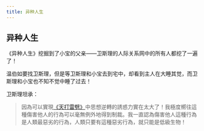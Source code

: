 ```yaml
---
title: 异种人生
---
```


## 异种人生

《异种人生》挖掘到了小宝的父亲——卫斯理的人际关系网中的所有人都挖了一遍了！

温伯如要找卫斯理，但是等卫斯理和小宝去到宅中，却看到主人在大睡其觉，而卫斯理和小宝也不知不觉中睡了过去！

卫斯理坦承：

>因為可以實現[《天打雷劈》](../116)中思想逆轉的誘惑力實在太大了！我極度嚮往這種傷害他人的行為可以毫無例外地得到制裁。我一直認為傷害他人這種行為是人類最惡劣的行為，人類只要有這種惡劣行為，就只能是低級生物！